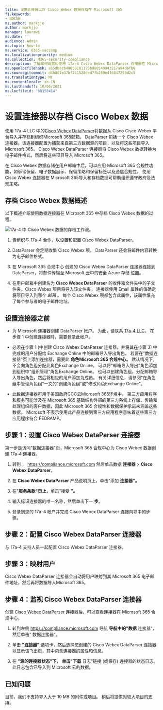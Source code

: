 ```yaml
---
title: 设置连接器以将 Cisco Webex 数据存档在 Microsoft 365
f1.keywords:
- NOCSH
ms.author: markjjo
author: markjjo
manager: laurawi
ms.date: ''
audience: Admin
ms.topic: how-to
ms.service: O365-seccomp
ms.localizationpriority: medium
ms.collection: M365-security-compliance
description: 了解如何设置和使用 17a-4 Cisco Webex DataParser 连接器在 Microsoft 365 中导入和存档 Cisco Webex 数据。
ms.openlocfilehash: a65db8cb49056101173bd80549943217a94d6fb8
ms.sourcegitcommit: d4b867e37bf741528ded7fb289e4f6847228d2c5
ms.translationtype: MT
ms.contentlocale: zh-CN
ms.lasthandoff: 10/06/2021
ms.locfileid: "60158414"
---
```

# <a name="set-up-a-connector-to-archive-cisco-webex-data"></a>设置连接器以存档 Cisco Webex 数据

使用 17a-4 LLC 中的[Cisco Webex DataParser](https://www.17a-4.com/webex-dataparser/)将数据从 Cisco Cisco Webex 平台导入并存档到组织Microsoft 365邮箱。 DataParser 包括一个 Cisco Webex 连接器，该连接器配置为捕获来自第三方数据源的项目，以及将这些项目导入Microsoft 365。 Cisco Webex DataParser 连接器将 Cisco Webex 数据转换为电子邮件格式，然后将这些项目导入 Microsoft 365。

在 Cisco Webex 数据存储在用户邮箱中后，可以应用 Microsoft 365 合规性功能，如诉讼保留、电子数据展示、保留策略和保留标签以及通信合规性。 使用 Cisco Webex 连接器在 Microsoft 365导入和存档数据可帮助组织遵守政府及法规策略。

## <a name="overview-of-archiving-cisco-webex-data"></a>存档 Cisco Webex 数据概述

以下概述介绍使用数据连接器在 Microsoft 365 中存档 Cisco Webex 数据的过程。

![17a-4 中 Cisco Webex 数据的存档工作流。](../media/WebexTeamsDataParserConnectorWorkflow.png)

1. 贵组织与 17a-4 合作，以设置和配置 Cisco Webex DataParser。

2. DataParser 会定期收集 Cisco Webex 项。 DataParser 还会将邮件内容转换为电子邮件格式。

3. 在 Microsoft 365 合规中心 创建的 Cisco Webex DataParser 连接器连接到 DataParser，将邮件传输至 Microsoft 云中的安全 Azure 存储 位置。

4. 在用户邮箱中创建名为 **Cisco Webex DataParser** 的收件箱文件夹中的子文件夹，Cisco Webex 项目将导入该文件夹。 连接器使用 Email 属性的值确定将项目导入到哪个 *邮箱* 。 每个 Cisco Webex 项都包含此属性，该属性填充了每个参与者的电子邮件地址。

## <a name="before-you-set-up-a-connector"></a>设置连接器之前

- 为 Microsoft 连接器创建 DataParser 帐户。 为此，请联系 [17a-4 LLC](https://www.17a-4.com/contact/)。 在步骤 1 中创建连接器时，需要登录此帐户。

- 必须在步骤 1 (中创建 Cisco Webex DataParser 连接器，并将其在步骤 3) 中完成的用户分配给 Exchange Online 中的邮箱导入导出角色。 若要在"数据连接器"页上添加连接器，需要此 **角色Microsoft 365 合规中心。** 默认情况下，不会向角色组分配此角色Exchange Online。 可以将"邮箱导入导出"角色添加到组织中"组织管理"角色Exchange Online。 也可以创建角色组，分配邮箱导入导出角色，然后将相应的用户添加为成员。 有关详细信息，请参阅"在角色[](/Exchange/permissions-exo/role-groups#create-role-groups)组中管理角色组[](/Exchange/permissions-exo/role-groups#modify-role-groups)"一文的"创建角色组"或"修改角色Exchange Online"。

- 此数据连接器可用于美国政府GCC云Microsoft 365环境中。 第三方应用程序和服务可能涉及在 Microsoft 365 基础结构外部的第三方系统上存储、传输和处理组织的客户数据，因此 Microsoft 365 合规性和数据保护承诺未涵盖这些数据。 Microsoft 不表示使用此产品连接到第三方应用程序意味着这些第三方应用程序符合 FEDRAMP。

## <a name="step-1-set-up-a-cisco-webex-dataparser-connector"></a>步骤 1：设置 Cisco Webex DataParser 连接器

第一步是访问"数据连接器"页，Microsoft 365 合规中心为 Cisco Webex 数据创建 17a-4 连接器。

1. 转到 ， <https://compliance.microsoft.com> 然后单击数据 **连接器**  >  **Cisco Webex DataParser**。

2. 在 **Cisco Webex DataParser** 产品说明页上，单击"添加 **连接器"。**

3. 在"**服务条款"页上**，单击"接受 **"。**

4. 输入标识连接器的唯一名称，然后单击下一 **步**。

5. 登录到您的 17a-4 帐户并完成 Cisco Webex DataParser 连接向导中的步骤。

## <a name="step-2-configure-the-cisco-webex-dataparser-connector"></a>步骤 2：配置 Cisco Webex DataParser 连接器

与 17a-4 支持人员一起配置 Cisco Webex DataParser 连接器。

## <a name="step-3-map-users"></a>步骤 3：映射用户

Cisco Webex DataParser 连接器会自动将用户映射到其 Microsoft 365 电子邮件地址，然后再将数据导入Microsoft 365。

## <a name="step-4-monitor-the-cisco-webex-dataparser-connector"></a>步骤 4：监视 Cisco Webex DataParser 连接器

创建 Cisco Webex DataParser 连接器后，可以查看连接器在 Microsoft 365 合规中心。

1. 转到左侧 <https://compliance.microsoft.com> 导航 **导航中的"数据** 连接器"，然后单击" 数据连接器"。

2. 单击 **"连接器"** 选项卡，然后选择您创建的 Cisco Webex DataParser 连接器以显示该飞出页，其中包含连接器的属性和信息。

3. 在 **"源的连接器状态"下**， **单击"下载** 日志"链接 (或保存) 连接器的状态日志。 此日志包含已导入到 Microsoft 云的数据。

## <a name="known-issues"></a>已知问题

目前，我们不支持导入大于 10 MB 的附件或项目。 稍后将提供对较大项目的支持。
